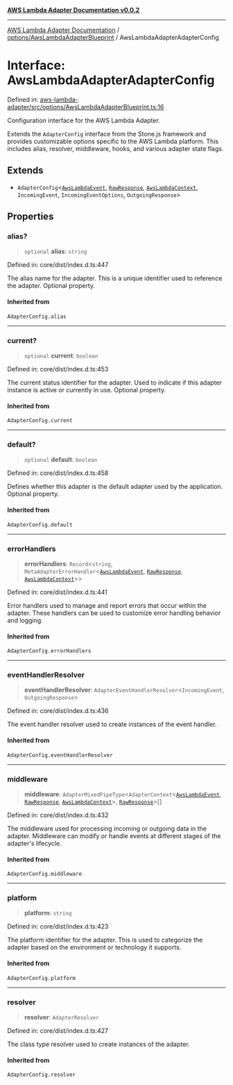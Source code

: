 [**AWS Lambda Adapter Documentation v0.0.2**](../../../README.md)

***

[AWS Lambda Adapter Documentation](../../../modules.md) / [options/AwsLambdaAdapterBlueprint](../README.md) / AwsLambdaAdapterAdapterConfig

# Interface: AwsLambdaAdapterAdapterConfig

Defined in: [aws-lambda-adapter/src/options/AwsLambdaAdapterBlueprint.ts:16](https://github.com/stonemjs/aws-lambda-adapter/blob/dd32cc4c1c231995d4ac18a5ed4fe2bb473349e7/src/options/AwsLambdaAdapterBlueprint.ts#L16)

Configuration interface for the AWS Lambda Adapter.

Extends the `AdapterConfig` interface from the Stone.js framework and provides
customizable options specific to the AWS Lambda platform. This includes
alias, resolver, middleware, hooks, and various adapter state flags.

## Extends

- `AdapterConfig`\<[`AwsLambdaEvent`](../../../declarations/type-aliases/AwsLambdaEvent.md), [`RawResponse`](../../../declarations/type-aliases/RawResponse.md), [`AwsLambdaContext`](../../../declarations/type-aliases/AwsLambdaContext.md), `IncomingEvent`, `IncomingEventOptions`, `OutgoingResponse`\>

## Properties

### alias?

> `optional` **alias**: `string`

Defined in: core/dist/index.d.ts:447

The alias name for the adapter.
This is a unique identifier used to reference the adapter.
Optional property.

#### Inherited from

`AdapterConfig.alias`

***

### current?

> `optional` **current**: `boolean`

Defined in: core/dist/index.d.ts:453

The current status identifier for the adapter.
Used to indicate if this adapter instance is active or currently in use.
Optional property.

#### Inherited from

`AdapterConfig.current`

***

### default?

> `optional` **default**: `boolean`

Defined in: core/dist/index.d.ts:458

Defines whether this adapter is the default adapter used by the application.
Optional property.

#### Inherited from

`AdapterConfig.default`

***

### errorHandlers

> **errorHandlers**: `Record`\<`string`, `MetaAdapterErrorHandler`\<[`AwsLambdaEvent`](../../../declarations/type-aliases/AwsLambdaEvent.md), [`RawResponse`](../../../declarations/type-aliases/RawResponse.md), [`AwsLambdaContext`](../../../declarations/type-aliases/AwsLambdaContext.md)\>\>

Defined in: core/dist/index.d.ts:441

Error handlers used to manage and report errors that occur within the adapter.
These handlers can be used to customize error handling behavior and logging.

#### Inherited from

`AdapterConfig.errorHandlers`

***

### eventHandlerResolver

> **eventHandlerResolver**: `AdapterEventHandlerResolver`\<`IncomingEvent`, `OutgoingResponse`\>

Defined in: core/dist/index.d.ts:436

The event handler resolver used to create instances of the event handler.

#### Inherited from

`AdapterConfig.eventHandlerResolver`

***

### middleware

> **middleware**: `AdapterMixedPipeType`\<`AdapterContext`\<[`AwsLambdaEvent`](../../../declarations/type-aliases/AwsLambdaEvent.md), [`RawResponse`](../../../declarations/type-aliases/RawResponse.md), [`AwsLambdaContext`](../../../declarations/type-aliases/AwsLambdaContext.md)\>, [`RawResponse`](../../../declarations/type-aliases/RawResponse.md)\>[]

Defined in: core/dist/index.d.ts:432

The middleware used for processing incoming or outgoing data in the adapter.
Middleware can modify or handle events at different stages of the adapter's lifecycle.

#### Inherited from

`AdapterConfig.middleware`

***

### platform

> **platform**: `string`

Defined in: core/dist/index.d.ts:423

The platform identifier for the adapter.
This is used to categorize the adapter based on the environment or technology it supports.

#### Inherited from

`AdapterConfig.platform`

***

### resolver

> **resolver**: `AdapterResolver`

Defined in: core/dist/index.d.ts:427

The class type resolver used to create instances of the adapter.

#### Inherited from

`AdapterConfig.resolver`
